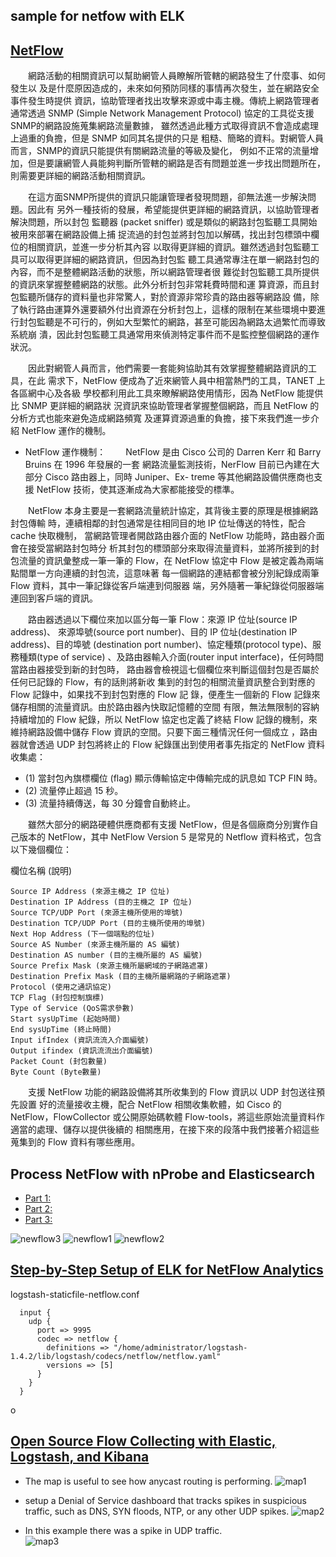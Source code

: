 ## sample for netfow with ELK

## [NetFlow](http://blog.xuite.net/vulcan.lee/it/3398786-NetFlow與網管之關係與應用)

　　網路活動的相關資訊可以幫助網管人員瞭解所管轄的網路發生了什麼事、如何發生以 及是什麼原因造成的，未來如何預防同樣的事情再次發生，並在網路安全事件發生時提供 資訊，協助管理者找出攻擊來源或中毒主機。傳統上網路管理者通常透過 SNMP (Simple Network Management Protocol) 協定的工具從支援SNMP的網路設施蒐集網路流量數據， 雖然透過此種方式取得資訊不會造成處理上過重的負擔，但是 SNMP 如同其名提供的只是 粗糙、簡略的資料。對網管人員而言，SNMP的資訊只能提供有關網路流量的等級及變化， 例如不正常的流量增加，但是要讓網管人員能夠判斷所管轄的網路是否有問題並進一步找出問題所在，則需要更詳細的網路活動相關資訊。

　　在這方面SNMP所提供的資訊只能讓管理者發現問題，卻無法進一步解決問題。因此有 另外一種技術的發展，希望能提供更詳細的網路資訊，以協助管理者解決問題，所以封包 監聽器 (packet sniffer) 或是類似的網路封包監聽工具開始被用來部署在網路設備上捕 捉流過的封包並將封包加以解碼，找出封包標頭中欄位的相關資訊，並進一步分析其內容 以取得更詳細的資訊。雖然透過封包監聽工具可以取得更詳細的網路資訊，但因為封包監 聽工具通常專注在單一網路封包的內容，而不是整體網路活動的狀態，所以網路管理者很 難從封包監聽工具所提供的資訊來掌握整體網路的狀態。此外分析封包非常耗費時間和運 算資源，而且封包監聽所儲存的資料量也非常驚人，對於資源非常珍貴的路由器等網路設 備，除了執行路由運算外還要額外付出資源在分析封包上，這樣的限制在某些環境中要進 行封包監聽是不可行的，例如大型繁忙的網路，甚至可能因為網路太過繁忙而導致系統崩 潰，因此封包監聽工具通常用來偵測特定事件而不是監控整個網路的運作狀況。

　　因此對網管人員而言，他們需要一套能夠協助其有效掌握整體網路資訊的工具，在此 需求下，NetFlow 便成為了近來網管人員中相當熱門的工具，TANET 上各區網中心及各級 學校都利用此工具來瞭解網路使用情形，因為 NetFlow 能提供比 SNMP 更詳細的網路狀 況資訊來協助管理者掌握整個網路，而且 NetFlow 的分析方式也能來避免造成網路頻寬 及運算資源過重的負擔，接下來我們進一步介紹 NetFlow 運作的機制。

- NetFlow 運作機制：
　　NetFlow 是由 Cisco 公司的 Darren Kerr 和 Barry Bruins 在 1996 年發展的一套 網路流量監測技術，NerFlow 目前已內建在大部分 Cisco 路由器上，同時 Juniper、Ex- treme 等其他網路設備供應商也支援 NetFlow 技術，使其逐漸成為大家都能接受的標準。 

　　NetFlow 本身主要是一套網路流量統計協定，其背後主要的原理是根據網路封包傳輸 時，連續相鄰的封包通常是往相同目的地 IP 位址傳送的特性，配合 cache 快取機制， 當網路管理者開啟路由器介面的 NetFlow 功能時，路由器介面會在接受當網路封包時分 析其封包的標頭部分來取得流量資料，並將所接到的封包流量的資訊彙整成一筆一筆的 Flow，在 NetFlow 協定中 Flow 是被定義為兩端點間單一方向連續的封包流，這意味著 每一個網路的連結都會被分別紀錄成兩筆 Flow 資料，其中一筆記錄從客戶端連到伺服器 端，另外隨著一筆紀錄從伺服器端連回到客戶端的資訊。

　　路由器透過以下欄位來加以區分每一筆 Flow：來源 IP 位址(source IP address)、 來源埠號(source port number)、目的 IP 位址(destination IP address)、目的埠號 (destination port number)、協定種類(protocol type)、服務種類(type of service) 、及路由器輸入介面(router input interface)，任何時間當路由器接受到新的封包時， 路由器會檢視這七個欄位來判斷這個封包是否屬於任何已記錄的 Flow，有的話則將新收 集到的封包的相關流量資訊整合到對應的 Flow 記錄中，如果找不到封包對應的 Flow 記 錄，便產生一個新的 Flow 記錄來儲存相關的流量資訊。由於路由器內快取記憶體的空間 有限，無法無限制的容納持續增加的 Flow 紀錄，所以 NetFlow 協定也定義了終結 Flow 記錄的機制，來維持網路設備中儲存 Flow 資訊的空間。只要下面三種情況任何一個成立 ，路由器就會透過 UDP 封包將終止的 Flow 紀錄匯出到使用者事先指定的 NetFlow 資料 收集處：
 - (1) 當封包內旗標欄位 (flag) 顯示傳輸協定中傳輸完成的訊息如 TCP FIN 時。
 - (2) 流量停止超過 15 秒。
 - (3) 流量持續傳送，每 30 分鐘會自動終止。

　　雖然大部分的網路硬體供應商都有支援 NetFlow，但是各個廠商分別實作自己版本的 NetFlow，其中 NetFlow Version 5 是常見的 Netflow 資料格式，包含以下幾個欄位：

欄位名稱 (說明)
```
Source IP Address (來源主機之 IP 位址)
Destination IP Address (目的主機之 IP 位址)
Source TCP/UDP Port (來源主機所使用的埠號)
Destination TCP/UDP Port (目的主機所使用的埠號)
Next Hop Address (下一個端點的位址)
Source AS Number (來源主機所屬的 AS 編號)
Destination AS number (目的主機所屬的 AS 編號)
Source Prefix Mask (來源主機所屬網域的子網路遮罩)
Destination Prefix Mask (目的主機所屬網路的子網路遮罩)
Protocol (使用之通訊協定)
TCP Flag (封包控制旗標)
Type of Service (QoS需求參數)
Start sysUpTime (起始時間)
End sysUpTime (終止時間)
Input ifIndex (資訊流流入介面編號)
Output ifindex (資訊流流出介面編號)
Packet Count (封包數量)
Byte Count (Byte數量)
```

　　支援 NetFlow 功能的網路設備將其所收集到的 Flow 資訊以 UDP 封包送往預先設置 好的流量接收主機，配合 NetFlow 相關收集軟體，如 Cisco 的 NetFlow，FlowCollector 或公開原始碼軟體 Flow-tools，將這些原始流量資料作適當的處理、儲存以提供後續的 相關應用，在接下來的段落中我們接著介紹這些蒐集到的 Flow 資料有哪些應用。


## Process NetFlow with nProbe and Elasticsearch
- [Part 1:](http://www.secureict.info/2015/11/process-netflow-with-nprobe-and.html)
- [Part 2:](http://www.secureict.info/2015/11/process-netflow-with-nprobe-and_13.html)
- [Part 3:](http://www.secureict.info/2015/11/process-netflow-with-nprobe-and_91.html)

![newflow3](http://1.bp.blogspot.com/-H-MYESxr1AA/Vj3HlQNflJI/AAAAAAABBWs/LzGU4LPA6TM/s640/ELK%2BNetflow%2BProcessing.png)
![newflow1](http://2.bp.blogspot.com/-VFyW5YRv12M/Vkgv9NNp9BI/AAAAAAABBjg/iHkXDZb8-zs/s1600/2015-11-14%2B23_10_41-Discover%2B-%2BKibana.jpg)
![newflow2](http://3.bp.blogspot.com/-1AoD3NHgb9E/VkWicfjrHzI/AAAAAAABBcs/xzssLNlFuOI/s640/netflow01.jpg)

## [Step-by-Step Setup of ELK for NetFlow Analytics](http://blogs.cisco.com/security/step-by-step-setup-of-elk-for-netflow-analytics)

logstash-staticfile-netflow.conf
```
  input {
    udp {
      port => 9995
      codec => netflow {
        definitions => "/home/administrator/logstash-1.4.2/lib/logstash/codecs/netflow/netflow.yaml"
        versions => [5]
      }
    }
  }
```
o
## [Open Source Flow Collecting with Elastic, Logstash, and Kibana](https://developer.wordpress.com/2016/02/08/open-source-netflow-with-elastic-logstash-kibana/)

- The map is useful to see how anycast routing is performing.
![map1](https://developer.files.wordpress.com/2016/01/mapview.png?w=522&h=329&crop=1)

- setup a Denial of Service dashboard that tracks spikes in suspicious traffic, such as DNS, SYN floods, NTP, or any other UDP spikes.
![map2](https://developer.files.wordpress.com/2016/01/ddos-dash.png?w=898&h=449)

- In this example there was a spike in UDP traffic.  
![map3](https://developer.files.wordpress.com/2016/01/dash-zoomed.png?w=780)

